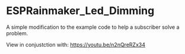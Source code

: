 # ESPRainmaker_Led_Dimming
 
A simple modification to the example code to help a subscriber solve a problem.

View in conjustction with: https://youtu.be/n2nQreRZx34
